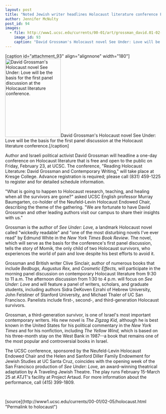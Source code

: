 ```yaml
---
layout: post
title: "Noted Jewish writer headlines Holocaust literature conference February 23"
author: Jennifer McNulty
post_id: 94
images:
  - file: http://www1.ucsc.edu/currents/00-01/art/grossman_david.01-02-05.180.jpg
    image_id: 93
    caption: "David Grossman's Holocaust novel See Under: Love will be the basis for the first panel discussion at the Holocaust literature conference."
---
```


[caption id="attachment_93" align="alignnone" width="180"]<a href="http://localhost/mysite/wp-content/uploads/2001/02/grossman_david.01-02-05.180.jpg"><img class="size-full wp-image-93" src="http://localhost/mysite/wp-content/uploads/2001/02/grossman_david.01-02-05.180.jpg" alt="David Grossman's Holocaust novel See Under: Love will be the basis for the first panel discussion at the Holocaust literature conference." width="180" height="253" /></a>David Grossman's Holocaust novel See Under: Love will be the basis for the first panel discussion at the Holocaust literature conference.[/caption]
<p>
  Author and Israeli political activist David Grossman will headline a one-day conference on Holocaust literature that is free and open to the public on Friday, February 23, at UCSC. The conference, "Reading Holocaust Literature: David Grossman and Contemporary Writing," will take place at Kresge College. Advance registration is required; please call (831) 459-1225 to register and for detailed schedule information.
</p>"What is going to happen to Holocaust research, teaching, and healing when all the survivors are gone?" asked UCSC English professor Murray Baumgarten, co-holder of the Neufeld-Levin Holocaust Endowed Chair, describing the theme of the gathering. "We are fortunate to have David Grossman and other leading authors visit our campus to share their insights with us."
<p>
  Grossman is the author of <i>See Under: Love,</i> a landmark Holocaust novel called "wickedly readable" and "one of the most disturbing novels I've ever read" by Edmund White in the <i>New York Times Book Review</i>. The novel, which will serve as the basis for the conference's first panel discussion, tells the story of Momik, the only child of two Holocaust survivors, who experiences the world of pain and love despite his best efforts to avoid it.
</p>
<p>
  Grossman and British writer Clive Sinclair, author of numerous books that include <i>Bedbugs,</i> <i>Augustus Rex,</i> and <i>Cosmetic Effects,</i> will participate in the morning panel discussion on contemporary Holocaust literature from 9:30 to 11 a.m. The afternoon discussion from 1:30 to 4 p.m. will focus on <i>See Under: Love</i> and will feature a panel of writers, scholars, and graduate students, including authors Sidra DeKoven Ezrahi of Hebrew University, John Felstiner of Stanford University, and Michael Thaler of UC San Francisco. Panelists include first-, second-, and third-generation Holocaust survivors.
</p>
<p>
  Grossman, a third-generation survivor, is one of Israel's most important contemporary writers. His new novel is <i>The Zigzag Kid,</i> although he is best known in the United States for his political commentary in the <i>New York Times</i> and for his nonfiction, including <i>The Yellow Wind,</i> which is based on his three-month stay on the West Bank in 1987--a book that remains one of the most popular and controversial books in Israel.
</p>
<p>
  The UCSC conference, sponsored by the Neufeld-Levin Holocaust Endowed Chair and the Helen and Sanford Diller Family Endowment for Jewish Studies at UC Santa Cruz, coincides with the opening week of the San Francisco production of <i>See Under: Love,</i> an award-winning theatrical adaptation by A Traveling Jewish Theatre. The play runs February 15-March 25 at ATJT's facility at Project Artaud. For more information about the performance, call (415) 399-1809.
</p>
<p>
  <br>

</p>
[source](http://www1.ucsc.edu/currents/00-01/02-05/holocaust.html "Permalink to holocaust")
